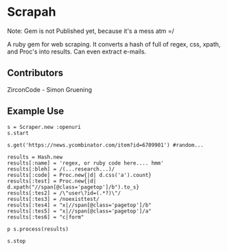 

Scrapah
===

Note: Gem is not Published yet, because it's a mess atm =/

A ruby gem for web scraping.
It converts a hash of full of regex, css, xpath, and Proc's into results.
Can even extract e-mails.

Contributors
---
ZirconCode - Simon Gruening

Example Use
---

	s = Scraper.new :openuri
	s.start

	s.get('https://news.ycombinator.com/item?id=6709901') #random...

	results = Hash.new
	results[:name] = 'regex, or ruby code here.... hmm'
	results[:bleh] = /(...research...)/
	results[:code] = Proc.new{|d| d.css('a').count}
	results[:test] = Proc.new{|d| d.xpath("//span[@class='pagetop']/b").to_s}
	results[:tes2] = /\"user\?id=(.*?)\"/
	results[:tes3] = /noexisttest/
	results[:tes4] = "x|//span[@class='pagetop']/b"
	results[:tes5] = "x|//span[@class='pagetop']/a"
	results[:tes6] = "c|form"

	p s.process(results)

	s.stop

